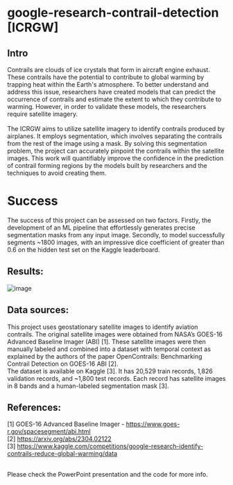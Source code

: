 # google-research-contrail-detection [ICRGW] <br>

## Intro
Contrails are clouds of ice crystals that form in aircraft engine exhaust. These contrails have the potential to contribute to global warming by trapping heat within the Earth's atmosphere. To better understand and address this issue, researchers have created models that can predict the occurrence of contrails and estimate the extent to which they contribute to warming. However, in order to validate these models, the researchers require satellite imagery.<br>
<br>
The ICRGW aims to utilize satellite imagery to identify contrails produced by airplanes. It employs segmentation, which involves separating the contrails from the rest of the image using a mask. By solving this segmentation problem, the project can accurately pinpoint the contrails within the satellite images. This work will quantifiably improve the confidence in the prediction of contrail forming regions by the models built by researchers and the techniques to avoid creating them.<br>

# Success
The success of this project can be assessed on two factors. Firstly, the development of an ML pipeline that effortlessly generates precise segmentation masks from any input image. 
Secondly, to model successfully segments ~1800 images, with an impressive dice coefficient of greater than 0.6 on the hidden test set on the Kaggle leaderboard. <br>

## Results:<br>
![image](https://github.com/SwaroopMeher/google-research-contrail-detection/assets/115743490/29fc762b-b707-4913-aabb-430520c04731)
<br>

## Data sources:<br>
This project uses geostationary satellite images to identify aviation contrails. The original satellite images were obtained from NASA’s GOES-16 Advanced Baseline Imager (ABI) [1]. 
These satellite images were then manually labeled and combined into a dataset with temporal context as explained by the authors of the paper OpenContrails: Benchmarking Contrail Detection on GOES-16 ABI [2]. <br>
The dataset is available on Kaggle [3]. It has 20,529 train records, 1,826 validation records, and ~1,800 test records. Each record has satellite images in 8 bands and a human-labeled segmentation mask [3].

## References:<br>
[1] GOES-16 Advanced Baseline Imager - https://www.goes-r.gov/spacesegment/abi.html<br>
[2] https://arxiv.org/abs/2304.02122<br>
[3] https://www.kaggle.com/competitions/google-research-identify-contrails-reduce-global-warming/data<br>

<br>Please check the PowerPoint presentation and the code for more info.






